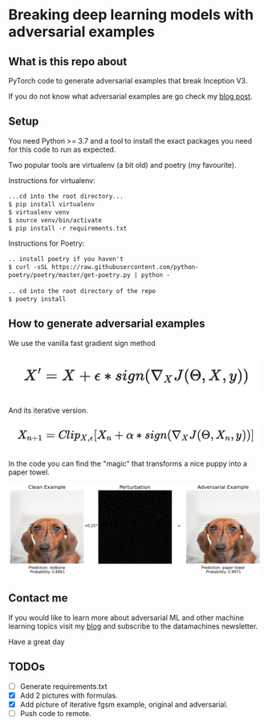 # Breaking deep learning models with adversarial examples

## What is this repo about
PyTorch code to generate adversarial examples that break Inception V3.

If you do not know what adversarial examples are go check my [blog post](http://datamachines.xyz/2021/07/05/adversarial-examples-to-break-deep-learning-models/).

## Setup

You need Python >= 3.7 and a tool to install the exact packages you need for this
code to run as expected.

Two popular tools are virtualenv (a bit old) and poetry (my favourite).

Instructions for virtualenv:
```
...cd into the root directory...
$ pip install virtualenv
$ virtualenv venv
$ source venv/bin/activate
$ pip install -r requirements.txt
```

Instructions for Poetry:

```
.. install poetry if you haven't
$ curl -sSL https://raw.githubusercontent.com/python-poetry/poetry/master/get-poetry.py | python -

.. cd into the root directory of the repo
$ poetry install
```

## How to generate adversarial examples

We use the vanilla fast gradient sign method

![](images/fgsm_formula.png)

And its iterative version.

![](images/ifgsm_formula.png)

In the code you can find the "magic" that transforms a nice puppy into a paper towel.

![](images/iterative_fgsm_total.png)


## Contact me
If you would like to learn more about adversarial ML and other machine learning topics
visit my [blog](http://datamachines.xyz/blog) and subscribe to the datamachines newsletter.

Have a great day

## TODOs

- [ ] Generate requirements.txt
- [x] Add 2 pictures with formulas.
- [x] Add picture of iterative fgsm example, original and adversarial.
- [ ] Push code to remote.
